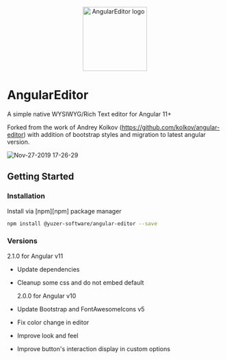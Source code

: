 <p align="center">
  <img width="150px" src="https://raw.githubusercontent.com/kolkov/angular-editor/master/docs/angular-editor-logo.png?raw=true" alt="AngularEditor logo"/>
</p>

# AngularEditor

A simple native WYSIWYG/Rich Text editor for Angular 11+

Forked from the work of Andrey Kolkov (https://github.com/kolkov/angular-editor) with addition of bootstrap styles and migration to latest angular version.

![Nov-27-2019 17-26-29](https://user-images.githubusercontent.com/216412/69763434-259cd800-113b-11ea-918f-0565ebce0e48.gif)

## Getting Started

### Installation

Install via [npm][npm] package manager

```bash
npm install @yuzer-software/angular-editor --save
```

### Versions

2.1.0 for Angular v11

- Update dependencies
- Cleanup some css and do not embed default

  2.0.0 for Angular v10

- Update Bootstrap and FontAwesomeIcons v5
- Fix color change in editor
- Improve look and feel
- Improve button's interaction display in custom options

